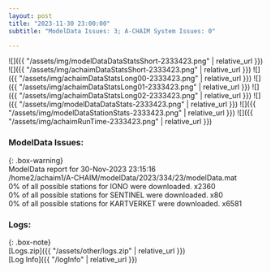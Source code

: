 ```yaml
---
layout: post
title: "2023-11-30 23:00:00"
subtitle: "ModelData Issues: 3; A-CHAIM System Issues: 0"

---
```


![]({{ "/assets/img/modelDataDataStatsShort-2333423.png" | relative_url }})
![]({{ "/assets/img/achaimDataStatsShort-2333423.png" | relative_url }})
![]({{ "/assets/img/achaimDataStatsLong00-2333423.png" | relative_url }})
![]({{ "/assets/img/achaimDataStatsLong01-2333423.png" | relative_url }})
![]({{ "/assets/img/achaimDataStatsLong02-2333423.png" | relative_url }})
![]({{ "/assets/img/modelDataDataStats-2333423.png" | relative_url }})
![]({{ "/assets/img/modelDataStationStats-2333423.png" | relative_url }})
![]({{ "/assets/img/achaimRunTime-2333423.png" | relative_url }})


### ModelData Issues:  
  
{: .box-warning}  
 ModelData report for 30-Nov-2023 23:15:16   
 /home2/achaim1/A-CHAIM/modelData/2023/334/23/modelData.mat   
 0% of all possible stations for IONO were downloaded. x2360   
 0% of all possible stations for SENTINEL were downloaded. x80   
 0% of all possible stations for KARTVERKET were downloaded. x6581   
  


### Logs:  
  
{: .box-note}  
[Logs.zip]({{ "/assets/other/logs.zip" | relative_url }})  
[Log Info]({{ "/logInfo" | relative_url }})  
